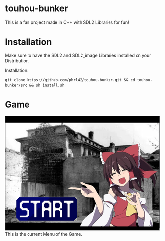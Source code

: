 # touhou-bunker
This is a fan project made in C++ with SDL2 Libraries for fun!

# Installation

<p>Make sure to have the SDL2 and SDL2_image Libraries installed on your Distribution. </p>

<p>Installation:</p>

`git clone https://github.com/phrl42/touhou-bunker.git && cd touhou-bunker/src && sh install.sh`


# Game
<img src="https://raw.githubusercontent.com/phrl42/touhou-bunker/main/src/img/-2-s.png">
This is the current Menu of the Game.



